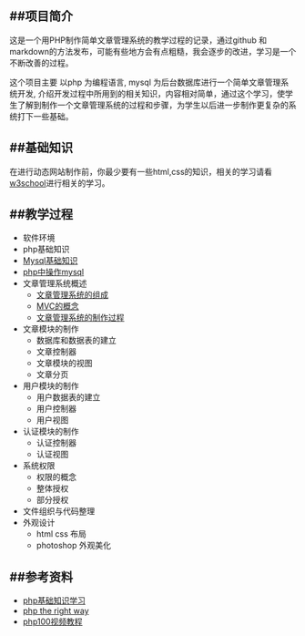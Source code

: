 ##项目简介
---

这是一个用PHP制作简单文章管理系统的教学过程的记录，通过github 和 markdown的方法发布，可能有些地方会有点粗糙，我会逐步的改进，学习是一个不断改善的过程。

这个项目主要 以php 为编程语言, mysql 为后台数据库进行一个简单文章管理系统开发, 介绍开发过程中所用到的相关知识，内容相对简单，通过这个学习，使学生了解到制作一个文章管理系统的过程和步骤，为学生以后进一步制作更复杂的系统打下一些基础。

##基础知识
---

在进行动态网站制作前，你最少要有一些html,css的知识，相关的学习请看[w3school](http://www.w3school.com.cn)进行相关的学习。

##教学过程
---

* 软件环境
* php基础知识
* [Mysql基础知识](courses/mysql_basic.md)
* [php中操作mysql](courses/mysql_operation_in_php.md)
* 文章管理系统概述
  * [文章管理系统的组成](courses/makeup_of_article_system.md)
  * [MVC的概念](courses/mvc.md)
  * [文章管理系统的制作过程](courses/procedure_of_article_system.md)
* 文章模块的制作
  * 数据库和数据表的建立
  * 文章控制器
  * 文章模块的视图
  * 文章分页
* 用户模块的制作
  * 用户数据表的建立
  * 用户控制器
  * 用户视图
* 认证模块的制作
  * 认证控制器
  * 认证视图
* 系统权限
  * 权限的概念
  * 整体授权
  * 部分授权
* 文件组织与代码整理
* 外观设计 
  * html css 布局
  * photoshop 外观美化



##参考资料
---

* [php基础知识学习](http://www.w3school.com.cn/php/index.asp)
* [php the right way](http://wulijun.github.com/php-the-right-way/)
* [php100视频教程](http://www.youku.com)
